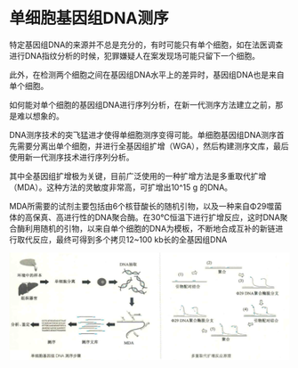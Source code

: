 # 单细胞基因组DNA测序

特定基因组DNA的来源并不总是充分的，有时可能只有单个细胞，如在法医调查进行DNA指纹分析的时候，犯罪嫌疑人在案发现场可能只留下一个细胞。

此外，在检测两个细胞之间在基因组DNA水平上的差异时，基因组DNA也是来自单个细胞。

如何能对单个细胞的基因组DNA进行序列分析，在新一代测序方法建立之前，那是难以想象的。

DNA测序技术的突飞猛进才使得单细胞测序变得可能。单细胞基因组DNA测序首先需要分离出单个细胞，并进行全基因组扩增（WGA），然后构建测序文库，最后使用新一代测序技术进行序列分析。

其中全基因组扩增极为关键，目前广泛使用的一种扩增方法是多重取代扩增（MDA）。这种方法的灵敏度非常高，可扩增出10^15 g 的DNA。

MDA所需要的试剂主要包括由6个核苷酸长的随机引物，以及一种来自Φ29噬菌体的高保真、高进行性的DNA聚合酶。在30℃恒温下进行扩增反应，这时DNA聚合酶利用随机的引物，以来自单个细胞的DNA为模板，不断地合成互补的新链进行取代反应，最终可得到多个拷贝12~100 kb长的全基因组DNA

![](5.1.png)